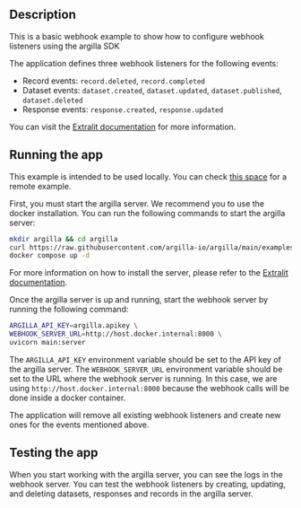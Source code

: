 ## Description

This is a basic webhook example to show how to configure webhook listeners using the argilla SDK

The application defines three webhook listeners for the following events:

- Record events: `record.deleted`, `record.completed`
- Dataset events: `dataset.created`, `dataset.updated`, `dataset.published`, `dataset.deleted`
- Response events: `response.created`, `response.updated`

You can visit the [Extralit documentation](https://docs.extralit.ai/dev/how_to_guides/webhooks) for more information.

## Running the app

This example is intended to be used locally. You can check [this space](https://huggingface.co/spaces/argilla/argilla-webhooks)
for a remote example.

First, you must start the argilla server. We recommend you to use the docker installation. You can run the following commands to start the argilla server:
```bash
mkdir argilla && cd argilla
curl https://raw.githubusercontent.com/argilla-io/argilla/main/examples/deployments/docker/docker-compose.yaml -o docker-compose.yaml
docker compose up -d
```

For more information on how to install the server, please refer to the [Extralit documentation](https://docs.extralit.ai/latest/getting_started).

Once the argilla server is up and running, start the webhook server by running the following command:

```bash
ARGILLA_API_KEY=argilla.apikey \
WEBHOOK_SERVER_URL=http://host.docker.internal:8000 \
uvicorn main:server
```

The `ARGILLA_API_KEY` environment variable should be set to the API key of the argilla server.
The `WEBHOOK_SERVER_URL` environment variable should be set to the URL where the webhook server is running.
In this case, we are using `http://host.docker.internal:8000` because the webhook calls will be done inside a docker container.

The application will remove all existing webhook listeners and create new ones for the events mentioned above.

## Testing the app

When you start working with the argilla server, you can see the logs in the webhook server.
You can test the webhook listeners by creating, updating, and deleting datasets, responses and records in the argilla server.
